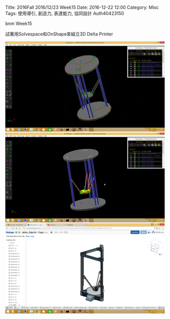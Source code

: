 Title: 2016Fall 2016/12/23 Week15
Date: 2016-12-22 12:00
Category: Misc
Tags: 使用導引, 創造力, 表達能力, 協同設計
Auth40423150

bnm Week15

試著用Solvespace和OnShape來組立3D Delta Printer

<img src="./../data/3D Printer v1.png" width= "800" />

<img src="./../data/3D Printer v2.png" width= "800" />

<img src="./../data/3D Printer  OnShape.png" width= "800" />